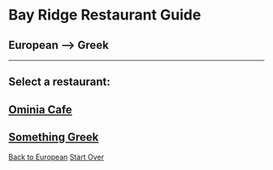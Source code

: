 # Bay Ridge Restaurant Guide
## European --> Greek
---
Select a restaurant:
---
## [Ominia Cafe](https://omoniacafe.com/bayridge/)
## [Something Greek](https://www.somethingreekonline.com/)
[Back to European](../european.md)
[Start Over](../../home.md)
